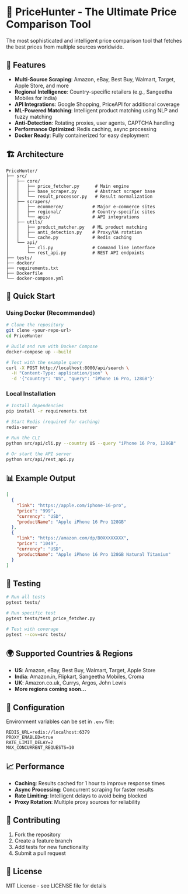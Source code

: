 # 🚀 PriceHunter - The Ultimate Price Comparison Tool

The most sophisticated and intelligent price comparison tool that fetches the best prices from multiple sources worldwide.

## 🌟 Features

- **Multi-Source Scraping**: Amazon, eBay, Best Buy, Walmart, Target, Apple Store, and more
- **Regional Intelligence**: Country-specific retailers (e.g., Sangeetha Mobiles for India)
- **API Integrations**: Google Shopping, PriceAPI for additional coverage
- **ML-Powered Matching**: Intelligent product matching using NLP and fuzzy matching
- **Anti-Detection**: Rotating proxies, user agents, CAPTCHA handling
- **Performance Optimized**: Redis caching, async processing
- **Docker Ready**: Fully containerized for easy deployment

## 🏗️ Architecture

```
PriceHunter/
├── src/
│   ├── core/
│   │   ├── price_fetcher.py      # Main engine
│   │   ├── base_scraper.py       # Abstract scraper base
│   │   └── result_processor.py   # Result normalization
│   ├── scrapers/
│   │   ├── ecommerce/           # Major e-commerce sites
│   │   ├── regional/            # Country-specific sites
│   │   └── apis/                # API integrations
│   ├── utils/
│   │   ├── product_matcher.py   # ML product matching
│   │   ├── anti_detection.py    # Proxy/UA rotation
│   │   └── cache.py             # Redis caching
│   └── api/
│       ├── cli.py               # Command line interface
│       └── rest_api.py          # REST API endpoints
├── tests/
├── docker/
├── requirements.txt
├── Dockerfile
└── docker-compose.yml
```

## 🚀 Quick Start

### Using Docker (Recommended)

```bash
# Clone the repository
git clone <your-repo-url>
cd PriceHunter

# Build and run with Docker Compose
docker-compose up --build

# Test with the example query
curl -X POST http://localhost:8000/api/search \
  -H "Content-Type: application/json" \
  -d '{"country": "US", "query": "iPhone 16 Pro, 128GB"}'
```

### Local Installation

```bash
# Install dependencies
pip install -r requirements.txt

# Start Redis (required for caching)
redis-server

# Run the CLI
python src/api/cli.py --country US --query "iPhone 16 Pro, 128GB"

# Or start the API server
python src/api/rest_api.py
```

## 📊 Example Output

```json
[
  {
    "link": "https://apple.com/iphone-16-pro",
    "price": "999",
    "currency": "USD",
    "productName": "Apple iPhone 16 Pro 128GB"
  },
  {
    "link": "https://amazon.com/dp/B0XXXXXXXX",
    "price": "1049",
    "currency": "USD",
    "productName": "Apple iPhone 16 Pro 128GB Natural Titanium"
  }
]
```

## 🧪 Testing

```bash
# Run all tests
pytest tests/

# Run specific test
pytest tests/test_price_fetcher.py

# Test with coverage
pytest --cov=src tests/
```

## 🌍 Supported Countries & Regions

- **US**: Amazon, eBay, Best Buy, Walmart, Target, Apple Store
- **India**: Amazon.in, Flipkart, Sangeetha Mobiles, Croma
- **UK**: Amazon.co.uk, Currys, Argos, John Lewis
- **More regions coming soon...**

## 🔧 Configuration

Environment variables can be set in `.env` file:

```env
REDIS_URL=redis://localhost:6379
PROXY_ENABLED=true
RATE_LIMIT_DELAY=2
MAX_CONCURRENT_REQUESTS=10
```

## 📈 Performance

- **Caching**: Results cached for 1 hour to improve response times
- **Async Processing**: Concurrent scraping for faster results
- **Rate Limiting**: Intelligent delays to avoid being blocked
- **Proxy Rotation**: Multiple proxy sources for reliability

## 🤝 Contributing

1. Fork the repository
2. Create a feature branch
3. Add tests for new functionality
4. Submit a pull request

## 📄 License

MIT License - see LICENSE file for details
